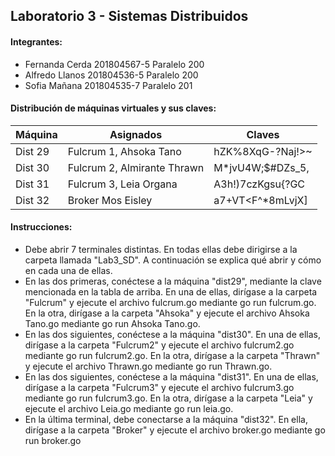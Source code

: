 ## Laboratorio 3 - Sistemas Distribuidos

#### Integrantes:

- Fernanda Cerda 201804567-5 Paralelo 200
- Alfredo Llanos 201804536-5 Paralelo 200
- Sofia Mañana 201804535-7 Paralelo 201


#### Distribución de máquinas virtuales y sus claves: 
| Máquina| Asignados| Claves|
| ----- | ---- | ---- |
| Dist 29| Fulcrum 1, Ahsoka Tano | hZK%8XqG-?Naj!>~|
| Dist 30| Fulcrum 2, Almirante Thrawn | M*jvU4W;$#DZs_5,|
| Dist 31| Fulcrum 3, Leia Organa | A3h!)7czKgsu{?GC|
| Dist 32| Broker Mos Eisley| a7+VT<F^*8mLvjX]|


#### Instrucciones:

- Debe abrir 7 terminales distintas. En todas ellas debe dirigirse a la carpeta llamada "Lab3_SD". A continuación se explica qué abrir y cómo en cada una de ellas.
- En las dos primeras, conéctese a la máquina "dist29", mediante la clave mencionada en la tabla de arriba. En una de ellas, dirígase a la carpeta "Fulcrum" y ejecute el archivo fulcrum.go mediante go run fulcrum.go. En la otra, dirígase a la carpeta "Ahsoka" y ejecute el archivo Ahsoka Tano.go mediante go run Ahsoka Tano.go.
- En las dos siguientes, conéctese a la máquina "dist30". En una de ellas, dirígase a la carpeta "Fulcrum2" y ejecute el archivo fulcrum2.go mediante go run fulcrum2.go. En la otra, dirígase a la carpeta "Thrawn" y ejecute el archivo Thrawn.go mediante go run Thrawn.go.
- En las dos siguientes, conéctese a la máquina "dist31". En una de ellas, dirígase a la carpeta "Fulcrum3" y ejecute el archivo fulcrum3.go mediante go run fulcrum3.go. En la otra, dirígase a la carpeta "Leia" y ejecute el archivo Leia.go mediante go run leia.go.
- En la última terminal, debe conectarse a la máquina "dist32". En ella, dirígase a la carpeta "Broker" y ejecute el archivo broker.go mediante go run broker.go